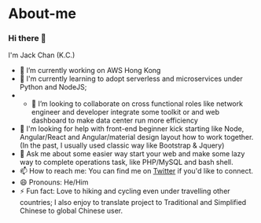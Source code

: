 # About-me
### Hi there 👋

I'm Jack Chan (K.C.)
- 🔭 I’m currently working on AWS Hong Kong
- 🌱 I'm currently learning to adopt serverless and microservices under Python and NodeJS; 
- - 👯 I’m looking to collaborate on cross functional roles like network engineer and developer integrate some toolkit or and web dashboard to make data center run more efficiency
- 🤔 I'm looking for help with front-end beginner kick starting like Node, Angular/React and Angular/material design layout how to work together. (In the past, I usually used classic way like Bootstrap & Jquery)
- 💬 Ask me about some easier way start your web and make some lazy way to complete operations task, like PHP/MySQL and bash shell.
- 📫 How to reach me: You can find me on [Twitter](https://twitter.com/chkc12) if you'd like to connect.
- 😄 Pronouns: He/Him
- ⚡ Fun fact: Love to hiking and cycling even under travelling other countries; I also enjoy to translate project to Traditional and Simplified Chinese to global Chinese user. 
